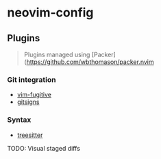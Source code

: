 # neovim-config

## Plugins

> Plugins managed using [Packer](https://github.com/wbthomason/packer.nvim

### Git integration
- [vim-fugitive](https://github.com/tpope/vim-fugitive)
- [gitsigns](https://github.com/lewis6991/gitsigns.nvim)

### Syntax
- [treesitter](https://github.com/nvim-treesitter/nvim-treesitter)

TODO:
Visual staged diffs
